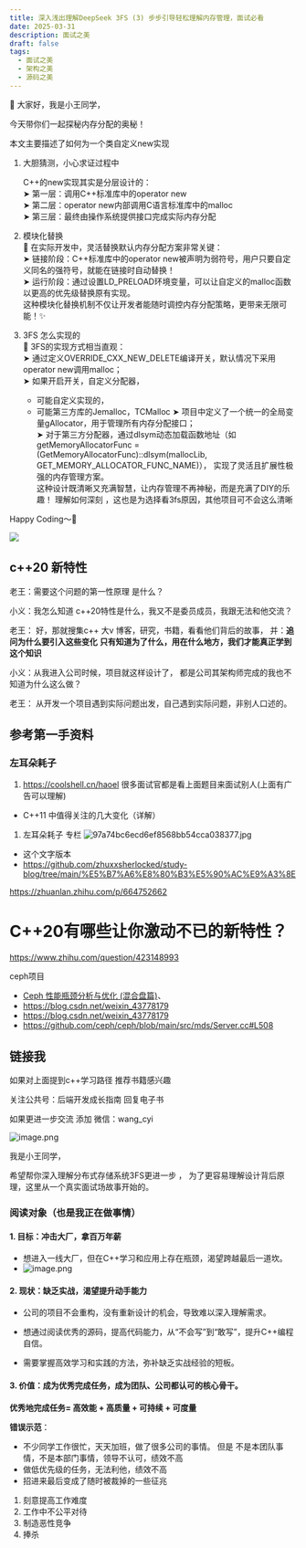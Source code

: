 ```yaml
---
title: 深入浅出理解DeepSeek 3FS (3) 步步引导轻松理解内存管理，面试必看
date: 2025-03-31
description: 面试之美
draft: false
tags:
  - 面试之美
  - 架构之美
  - 源码之美
---
```


🌟 大家好，我是小王同学，

今天带你们一起探秘内存分配的奥秘！

本文主要描述了如何为一个类自定义new实现

1. 大胆猜测，小心求证过程中  
      
    C++的new实现其实是分层设计的：  
    ➤ 第一层：调用C++标准库中的operator new  
    ➤ 第二层：operator new内部调用C语言标准库中的malloc  
    ➤ 第三层：最终由操作系统提供接口完成实际内存分配  
    
    
2. 模块化替换  
    🔧 在实际开发中，灵活替换默认内存分配方案非常关键：  
    ➤ 链接阶段：C++标准库中的operator new被声明为弱符号，用户只要自定义同名的强符号，就能在链接时自动替换！  
    ➤ 运行阶段：通过设置LD_PRELOAD环境变量，可以让自定义的malloc函数以更高的优先级替换原有实现。  
    这种模块化替换机制不仅让开发者能随时调控内存分配策略，更带来无限可能！✨
    
3. 3FS 怎么实现的  
    🚀 3FS的实现方式相当直观：  
    ➤ 通过定义OVERRIDE_CXX_NEW_DELETE编译开关，默认情况下采用operator new调用malloc；  
    ➤ 如果开启开关，自定义分配器，
	- 可能自定义实现的，
	- 可能第三方库的Jemalloc，TCMalloc
    ➤ 项目中定义了一个统一的全局变量gAllocator，用于管理所有内存分配接口；  
    ➤ 对于第三方分配器，通过dlsym动态加载函数地址（如getMemoryAllocatorFunc = (GetMemoryAllocatorFunc)::dlsym(mallocLib, GET_MEMORY_ALLOCATOR_FUNC_NAME)），
    实现了灵活且扩展性极强的内存管理方案。  
    这种设计既清晰又充满智慧，让内存管理不再神秘，而是充满了DIY的乐趣！
    理解如何深刻 ，这也是为选择看3fs原因，其他项目可不会这么清晰

Happy Coding～💖

![](https://money-1256465252.cos.ap-beijing.myqcloud.com/2025/20250401152333.png)



## c++20 新特性


老王：需要这个问题的第一性原理 是什么？

小义：我怎么知道 c++20特性是什么，我又不是委员成员，我跟无法和他交流？

老王：
好，那就搜集c++ 大v 博客，研究，书籍，看看他们背后的故事，
并：**追问为什么要引入这些变化**
**只有知道为了什么，用在什么地方，我们才能真正学到这个知识**

小义：从我进入公司时候，项目就这样设计了，
      都是公司其架构师完成的我也不知道为什么这么做？
  
老王： 从开发一个项目遇到实际问题出发，自己遇到实际问题，非别人口述的。








## 参考第一手资料

### 左耳朵耗子

1. https://coolshell.cn/haoel 很多面试官都是看上面题目来面试别人(上面有广告可以理解)
- C++11 中值得关注的几大变化（详解）
1. 左耳朵耗子 专栏 
![97a74bc6ecd6ef8568bb54cca038377.jpg](https://money-1256465252.cos.ap-beijing.myqcloud.com/2025/97a74bc6ecd6ef8568bb54cca038377.jpg)

- 这个文字版本
- https://github.com/zhuxxsherlocked/study-blog/tree/main/%E5%B7%A6%E8%80%B3%E5%90%AC%E9%A3%8E


https://zhuanlan.zhihu.com/p/664752662
# C++20有哪些让你激动不已的新特性？
https://www.zhihu.com/question/423148993



ceph项目
-  [Ceph 性能瓶颈分析与优化 (混合盘篇)](https://my.oschina.net/u/4565392/blog/5130265)、
- https://blog.csdn.net/weixin_43778179
- https://blog.csdn.net/weixin_43778179
- https://github.com/ceph/ceph/blob/main/src/mds/Server.cc#L508

## 链接我 


如果对上面提到c++学习路径 推荐书籍感兴趣 

关注公共号：后端开发成长指南  回复电子书 

如果更进一步交流 添加 微信：wang_cyi


![image.png](https://money-1256465252.cos.ap-beijing.myqcloud.com/2025/20250331222159.png)


我是小王同学，

希望帮你深入理解分布式存储系统3FS更进一步 ，
为了更容易理解设计背后原理，这里从一个真实面试场故事开始的。

### 阅读对象（也是我正在做事情）

#### **1. 目标：冲击大厂，拿百万年薪**

- 想进入一线大厂，但在C++学习和应用上存在瓶颈，渴望跨越最后一道坎。
- ![image.png](https://money-1256465252.cos.ap-beijing.myqcloud.com/2025/20250401094551.png)


    
#### **2. 现状：缺乏实战，渴望提升动手能力**

- 公司的项目不会重构，没有重新设计的机会，导致难以深入理解需求。
    
- 想通过阅读优秀的源码，提高代码能力，从“不会写”到“敢写”，提升C++编程自信。
    
- 需要掌握高效学习和实践的方法，弥补缺乏实战经验的短板。

####  3. 价值：成为优秀完成任务，成为团队、公司都认可的核心骨干。

**优秀地完成任务= 高效能 + 高质量 + 可持续 + 可度量**

 **错误示范**：
- 不少同学工作很忙，天天加班，做了很多公司的事情。
  但是 不是本团队事情，不是本部门事情，领导不认可，绩效不高
- 做低优先级的任务，无法利他，绩效不高
- 招进来最后变成了随时被裁掉的一些征兆
1.  刻意提高工作难度
2. 工作中不公平对待
3. 制造恶性竞争
4. 捧杀